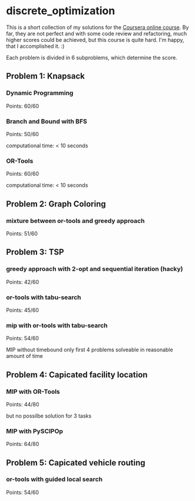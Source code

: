 # discrete_optimization

This is a short collection of my solutions for the [Coursera online course](https://www.coursera.org/learn/discrete-optimization/home/welcome). By far, they are not perfect and with some code review and refactoring, much higher scores could be achieved, but this course is quite hard. I'm happy, that I accomplished it. :)

Each problem is divided in 6 subproblems, which determine the score. 

## Problem 1: Knapsack

### Dynamic Programming

Points: 60/60

### Branch and Bound with BFS

Points: 50/60

computational time: < 10 seconds


### OR-Tools

Points: 60/60

computational time: < 10 seconds

## Problem 2: Graph Coloring

### mixture between or-tools and greedy approach

Points: 51/60


## Problem 3: TSP

### greedy approach with 2-opt and sequential iteration (hacky)

Points: 42/60

### or-tools with tabu-search

Points: 45/60

### mip with or-tools with tabu-search

Points: 54/60

MIP without timebound only first 4 problems solveable in reasonable amount of time

## Problem 4: Capicated facility location

### MIP with OR-Tools

Points: 44/80

but no possilbe solution for 3 tasks

### MIP with PySCIPOp

Points: 64/80


## Problem 5: Capicated vehicle routing

### or-tools with guided local search

Points: 54/60

